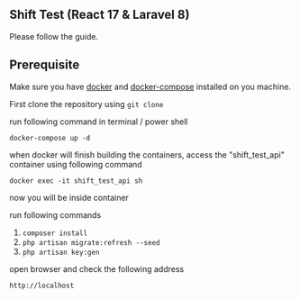 ## Shift Test (React 17 & Laravel 8)

Please follow the guide.

## Prerequisite
Make sure you have [docker](https://docs.docker.com/install/) and [docker-compose](https://docs.docker.com/compose/install/) installed on you machine.

First clone the repository using `git clone`

run following command in terminal / power shell
```
docker-compose up -d
```

when docker will finish building the containers, access the "shift_test_api" container using following command

`docker exec -it shift_test_api sh`

now you will be inside container

run following commands
1. `composer install`
2. `php artisan migrate:refresh --seed`
3. `php artisan key:gen`

open browser and check the following address

`http://localhost`